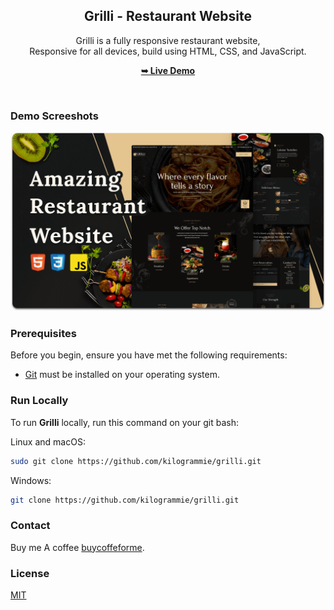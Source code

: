 <div align="center">
  
  <h2 align="center">Grilli - Restaurant Website</h2>

  Grilli is a fully responsive restaurant website, <br />Responsive for all devices, build using HTML, CSS, and JavaScript.

  <a href="https://kilogrammie.github.io/grilli/"><strong>➥ Live Demo</strong></a>

</div>

<br />

### Demo Screeshots

![Grilli Desktop Demo](./readme-images/desktop.png "Desktop Demo")

### Prerequisites

Before you begin, ensure you have met the following requirements:

* [Git](https://git-scm.com/downloads "Download Git") must be installed on your operating system.

### Run Locally

To run **Grilli** locally, run this command on your git bash:

Linux and macOS:

```bash
sudo git clone https://github.com/kilogrammie/grilli.git
```

Windows:

```bash
git clone https://github.com/kilogrammie/grilli.git
```

### Contact

Buy me A coffee [buycoffeforme](https://www.buymeacoffee.com/tim.adurah).

### License

[MIT](https://choosealicense.com/licenses/mit/)
